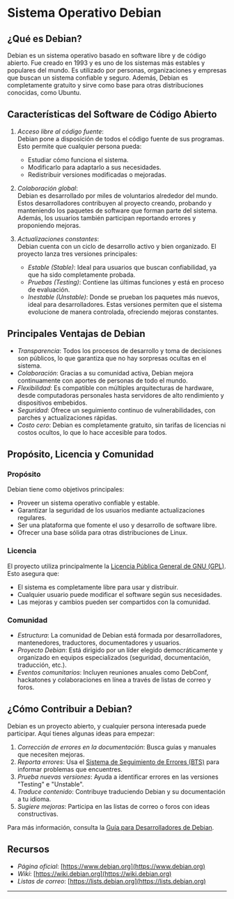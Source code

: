 # Sistema Operativo Debian

## ¿Qué es Debian?
Debian es un sistema operativo basado en software libre y de código abierto. Fue creado en 1993 y es uno de los sistemas más estables y populares del mundo. Es utilizado por personas, organizaciones y empresas que buscan un sistema confiable y seguro. Además, Debian es completamente gratuito y sirve como base para otras distribuciones conocidas, como Ubuntu.

## Características del Software de Código Abierto
1. *Acceso libre al código fuente*:  
   Debian pone a disposición de todos el código fuente de sus programas. Esto permite que cualquier persona pueda:
   - Estudiar cómo funciona el sistema.
   - Modificarlo para adaptarlo a sus necesidades.
   - Redistribuir versiones modificadas o mejoradas.

2. *Colaboración global*:  
   Debian es desarrollado por miles de voluntarios alrededor del mundo. Estos desarrolladores contribuyen al proyecto creando, probando y manteniendo los paquetes de software que forman parte del sistema. Además, los usuarios también participan reportando errores y proponiendo mejoras.

3. *Actualizaciones constantes*:  
   Debian cuenta con un ciclo de desarrollo activo y bien organizado. El proyecto lanza tres versiones principales:
   - *Estable (Stable)*: Ideal para usuarios que buscan confiabilidad, ya que ha sido completamente probada.
   - *Pruebas (Testing)*: Contiene las últimas funciones y está en proceso de evaluación.
   - *Inestable (Unstable)*: Donde se prueban los paquetes más nuevos, ideal para desarrolladores.
   Estas versiones permiten que el sistema evolucione de manera controlada, ofreciendo mejoras constantes.

## Principales Ventajas de Debian
- *Transparencia*: Todos los procesos de desarrollo y toma de decisiones son públicos, lo que garantiza que no hay sorpresas ocultas en el sistema.
- *Colaboración*: Gracias a su comunidad activa, Debian mejora continuamente con aportes de personas de todo el mundo.
- *Flexibilidad*: Es compatible con múltiples arquitecturas de hardware, desde computadoras personales hasta servidores de alto rendimiento y dispositivos embebidos.
- *Seguridad*: Ofrece un seguimiento continuo de vulnerabilidades, con parches y actualizaciones rápidas.
- *Costo cero*: Debian es completamente gratuito, sin tarifas de licencias ni costos ocultos, lo que lo hace accesible para todos.

## Propósito, Licencia y Comunidad

### Propósito
Debian tiene como objetivos principales:
- Proveer un sistema operativo confiable y estable.
- Garantizar la seguridad de los usuarios mediante actualizaciones regulares.
- Ser una plataforma que fomente el uso y desarrollo de software libre.
- Ofrecer una base sólida para otras distribuciones de Linux.

### Licencia
El proyecto utiliza principalmente la [Licencia Pública General de GNU (GPL)](https://www.gnu.org/licenses/gpl.html). Esto asegura que:
- El sistema es completamente libre para usar y distribuir.
- Cualquier usuario puede modificar el software según sus necesidades.
- Las mejoras y cambios pueden ser compartidos con la comunidad.

### Comunidad
- *Estructura*: La comunidad de Debian está formada por desarrolladores, mantenedores, traductores, documentadores y usuarios.
- *Proyecto Debian*: Está dirigido por un líder elegido democráticamente y organizado en equipos especializados (seguridad, documentación, traducción, etc.).
- *Eventos comunitarios*: Incluyen reuniones anuales como DebConf, hackatones y colaboraciones en línea a través de listas de correo y foros.

## ¿Cómo Contribuir a Debian?
Debian es un proyecto abierto, y cualquier persona interesada puede participar. Aquí tienes algunas ideas para empezar:
1. *Corrección de errores en la documentación*: Busca guías y manuales que necesiten mejoras.
2. *Reporta errores*: Usa el [Sistema de Seguimiento de Errores (BTS)](https://www.debian.org/Bugs/) para informar problemas que encuentres.
3. *Prueba nuevas versiones*: Ayuda a identificar errores en las versiones "Testing" e "Unstable".
4. *Traduce contenido*: Contribuye traduciendo Debian y su documentación a tu idioma.
5. *Sugiere mejoras*: Participa en las listas de correo o foros con ideas constructivas.

Para más información, consulta la [Guía para Desarrolladores de Debian](https://www.debian.org/doc/manuals/developers-reference/).

## Recursos
- *Página oficial*: [https://www.debian.org](https://www.debian.org)
- *Wiki*: [https://wiki.debian.org](https://wiki.debian.org)
- *Listas de correo*: [https://lists.debian.org](https://lists.debian.org)

---
